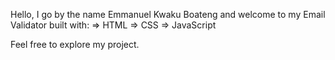 Hello, I go by the name Emmanuel Kwaku Boateng and welcome to my Email Validator built with:
=> HTML
=> CSS 
=> JavaScript

Feel free to explore my project.
